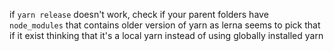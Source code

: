 if `yarn release` doesn't work, check if your parent folders have `node_modules` that contains older version of yarn as lerna seems to pick that if it exist thinking that it's a local yarn instead of using globally installed yarn
